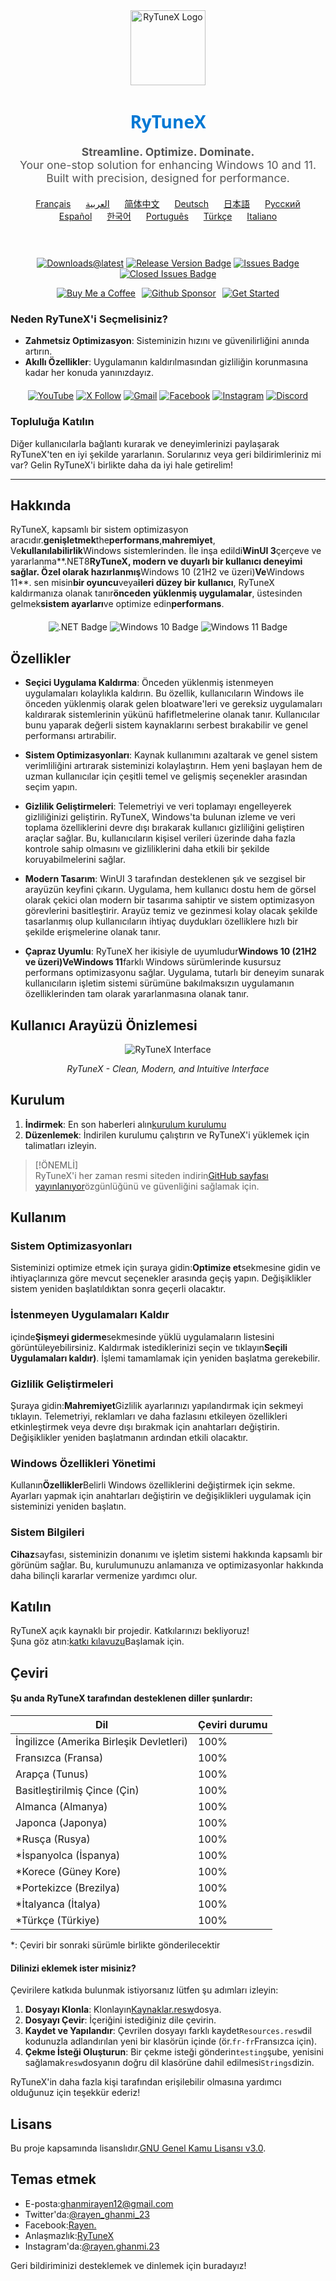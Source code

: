 <div align="center">
  <img src="https://github.com/user-attachments/assets/bc2beddd-99fe-4a50-b85f-0806b754a176" alt="RyTuneX Logo" width="120">
</div>

<h1 align="center" style="font-family: 'Segoe UI', sans-serif; font-weight: 600; color: #0078D4;">RyTuneX</h1>

<p align="center" style="font-size: 1.1rem; color: #555;">
  <strong>Streamline. Optimize. Dominate.</strong><br>
  Your one-stop solution for enhancing Windows 10 and 11. Built with precision, designed for performance.
</p>

<div align="center" style="margin: 20px 0; text-align: center;">
  <a href="README.fr.md" style="margin: 0 10px;">Français</a>
  <a href="README.ar.md" style="margin: 0 10px;">العربية</a>
  <a href="README.zh-CN.md" style="margin: 0 10px;">简体中文</a>
  <a href="README.de.md" style="margin: 0 10px;">Deutsch</a>
  <a href="README.ja.md" style="margin: 0 10px;">日本語</a>
  <a href="README.ru.md" style="margin: 0 10px;">Русский</a>
  <a href="README.es.md" style="margin: 0 10px;">Español</a>
  <a href="README.ko.md" style="margin: 0 10px;">한국어</a>
  <a href="README.pt.md" style="margin: 0 10px;">Português</a>
  <a href="README.tr.md" style="margin: 0 10px;">Türkçe</a>
  <a href="README.it.md" style="margin: 0 10px;">Italiano</a>
</div><br>

<div align="center" style="margin: 20px 0;">
  
  [![Downloads@latest](https://img.shields.io/github/downloads/rayenghanmi/rytunex/total?style=for-the-badge)](https://github.com/rayenghanmi/rytunex/releases/latest/download/RyTuneX.Setup.zip)
  [![Release Version Badge](https://img.shields.io/github/v/release/rayenghanmi/rytunex?style=for-the-badge)](https://github.com/rayenghanmi/rytunex/releases)
  [![Issues Badge](https://img.shields.io/github/issues/rayenghanmi/rytunex?style=for-the-badge)](https://github.com/rayenghanmi/rytunex/issues)
  [![Closed Issues Badge](https://img.shields.io/github/issues-closed/rayenghanmi/rytunex?color=%238256d0&style=for-the-badge)](https://github.com/rayenghanmi/rytunex/issues?q=is%3Aissue+is%3Aclosed)<br>

<a href="https://www.buymeacoffee.com/rayen.ghanmi.22"><img src="https://img.shields.io/badge/Buy_Me_A_Coffee-FFDD00?style=for-the-badge&logo=buy-me-a-coffee&logoColor=black" alt="Buy Me a Coffee" style="margin-right: 10px;"></a><a href="https://github.com/sponsors/rayenghanmi"><img src="https://img.shields.io/badge/sponsor-30363D?style=for-the-badge&logo=GitHub-Sponsors&logoColor=#white" alt="Github Sponsor" style="margin-right: 10px;"></a><a href="https://github.com/rayenghanmi/RyTuneX/wiki/Installation"><img src="https://img.shields.io/badge/Get%20Started-RyTuneX-blue?style=for-the-badge" alt="Get Started"></a>

</div>

### Neden RyTuneX'i Seçmelisiniz?

-   **Zahmetsiz Optimizasyon**: Sisteminizin hızını ve güvenilirliğini anında artırın.
-   **Akıllı Özellikler**: Uygulamanın kaldırılmasından gizliliğin korunmasına kadar her konuda yanınızdayız.

<div align="center" style="margin: 20px 0;">
  <a href="https://youtube.com/@rayen.ghanmi.23?sub_confirmation=1"><img src="https://img.shields.io/badge/YouTube-FF0000?style=for-the-badge&logo=youtube&logoColor=white" alt="YouTube"></a>
  <a href="https://twitter.com/rayen_ghanmi_23"><img src="https://img.shields.io/badge/X-000000?style=for-the-badge&logo=x&logoColor=white" alt="X Follow"></a>
  <a href="mailto:ghanmirayen12@gmail.com"><img src="https://img.shields.io/badge/Gmail-D14836?style=for-the-badge&logo=gmail&logoColor=white" alt="Gmail"></a>
  <a href="https://www.facebook.com/rayen.ghanmi.23"><img src="https://img.shields.io/badge/Facebook-1877F2?style=for-the-badge&logo=facebook&logoColor=white" alt="Facebook"></a>
  <a href="https://www.instagram.com/rayen.ghanmi.23"><img src="https://img.shields.io/badge/Instagram-E4405F?style=for-the-badge&logo=instagram&logoColor=white" alt="Instagram"></a>
  <a href="https://discord.gg/gyBzyd364t"><img src="https://img.shields.io/badge/Discord-5865F2?style=for-the-badge&logo=discord&logoColor=white" alt="Discord"></a>
</div>

### Topluluğa Katılın

Diğer kullanıcılarla bağlantı kurarak ve deneyimlerinizi paylaşarak RyTuneX'ten en iyi şekilde yararlanın. Sorularınız veya geri bildirimleriniz mi var? Gelin RyTuneX'i birlikte daha da iyi hale getirelim!

* * *

## Hakkında

RyTuneX, kapsamlı bir sistem optimizasyon aracıdır.**genişletmek**the**performans**,**mahremiyet**, Ve**kullanılabilirlik**Windows sistemlerinden. İle inşa edildi**WinUI 3**çerçeve ve yararlanma**.NET8**RyTuneX, modern ve duyarlı bir kullanıcı deneyimi sağlar. Özel olarak hazırlanmış**Windows 10 (21H2 ve üzeri)**Ve**Windows 11**. sen misin**bir oyuncu**veya**ileri düzey bir kullanıcı**, RyTuneX kaldırmanıza olanak tanır**önceden yüklenmiş uygulamalar**, üstesinden gelmek**sistem ayarları**ve optimize edin**performans**.

<div align="center" style="margin: 20px 0;">
  <img src="https://img.shields.io/badge/.NET8-512BD4?style=for-the-badge&logo=dotnet&logoColor=white" alt=".NET Badge" />
  <img src="https://img.shields.io/badge/Windows_10-0078d7?style=for-the-badge&logo=windows-10&logoColor=white" alt="Windows 10 Badge" />
  <img src="https://img.shields.io/badge/Windows_11-0078d4?style=for-the-badge&logo=windows-11&logoColor=white" alt="Windows 11 Badge" />
</div>

## Özellikler

-   **Seçici Uygulama Kaldırma**: Önceden yüklenmiş istenmeyen uygulamaları kolaylıkla kaldırın. Bu özellik, kullanıcıların Windows ile önceden yüklenmiş olarak gelen bloatware'leri ve gereksiz uygulamaları kaldırarak sistemlerinin yükünü hafifletmelerine olanak tanır. Kullanıcılar bunu yaparak değerli sistem kaynaklarını serbest bırakabilir ve genel performansı artırabilir.

-   **Sistem Optimizasyonları**: Kaynak kullanımını azaltarak ve genel sistem verimliliğini artırarak sisteminizi kolaylaştırın. Hem yeni başlayan hem de uzman kullanıcılar için çeşitli temel ve gelişmiş seçenekler arasından seçim yapın.

-   **Gizlilik Geliştirmeleri**: Telemetriyi ve veri toplamayı engelleyerek gizliliğinizi geliştirin. RyTuneX, Windows'ta bulunan izleme ve veri toplama özelliklerini devre dışı bırakarak kullanıcı gizliliğini geliştiren araçlar sağlar. Bu, kullanıcıların kişisel verileri üzerinde daha fazla kontrole sahip olmasını ve gizliliklerini daha etkili bir şekilde koruyabilmelerini sağlar.

-   **Modern Tasarım**: WinUI 3 tarafından desteklenen şık ve sezgisel bir arayüzün keyfini çıkarın. Uygulama, hem kullanıcı dostu hem de görsel olarak çekici olan modern bir tasarıma sahiptir ve sistem optimizasyon görevlerini basitleştirir. Arayüz temiz ve gezinmesi kolay olacak şekilde tasarlanmış olup kullanıcıların ihtiyaç duydukları özelliklere hızlı bir şekilde erişmelerine olanak tanır.

-   **Çapraz Uyumlu**: RyTuneX her ikisiyle de uyumludur**Windows 10 (21H2 ve üzeri)**Ve**Windows 11**farklı Windows sürümlerinde kusursuz performans optimizasyonu sağlar. Uygulama, tutarlı bir deneyim sunarak kullanıcıların işletim sistemi sürümüne bakılmaksızın uygulamanın özelliklerinden tam olarak yararlanmasına olanak tanır.

## Kullanıcı Arayüzü Önizlemesi

<div align="center">
  <picture>
    <source media="(prefers-color-scheme: dark)" srcset="https://github.com/user-attachments/assets/e8d2ad64-0401-4b1f-b7c9-c4fc09979459" />
    <source media="(prefers-color-scheme: light)" srcset="https://github.com/user-attachments/assets/86448dc8-49f8-4f80-ab6b-7c8da26e2d2f" />
    <img alt="RyTuneX Interface" src="https://github.com/user-attachments/assets/e8d2ad64-0401-4b1f-b7c9-c4fc09979459" />
  </picture>
  <p><em>RyTuneX - Clean, Modern, and Intuitive Interface</em></p>
</div>

## Kurulum

1.  **İndirmek**: En son haberleri alın[kurulum kurulumu](https://github.com/rayenghanmi/RyTuneX/releases/latest)
2.  **Düzenlemek**: İndirilen kurulumu çalıştırın ve RyTuneX'i yüklemek için talimatları izleyin.

> [!ÖNEMLİ]  
> RyTuneX'i her zaman resmi siteden indirin[GitHub sayfası yayınlanıyor](https://github.com/rayenghanmi/RyTuneX/releases)özgünlüğünü ve güvenliğini sağlamak için.

## Kullanım

### Sistem Optimizasyonları

Sisteminizi optimize etmek için şuraya gidin:**Optimize et**sekmesine gidin ve ihtiyaçlarınıza göre mevcut seçenekler arasında geçiş yapın. Değişiklikler sistem yeniden başlatıldıktan sonra geçerli olacaktır.

### İstenmeyen Uygulamaları Kaldır

içinde**Şişmeyi giderme**sekmesinde yüklü uygulamaların listesini görüntüleyebilirsiniz. Kaldırmak istediklerinizi seçin ve tıklayın**Seçili Uygulamaları kaldır)**. İşlemi tamamlamak için yeniden başlatma gerekebilir.

### Gizlilik Geliştirmeleri

Şuraya gidin:**Mahremiyet**Gizlilik ayarlarınızı yapılandırmak için sekmeyi tıklayın. Telemetriyi, reklamları ve daha fazlasını etkileyen özellikleri etkinleştirmek veya devre dışı bırakmak için anahtarları değiştirin. Değişiklikler yeniden başlatmanın ardından etkili olacaktır.

### Windows Özellikleri Yönetimi

Kullanın**Özellikler**Belirli Windows özelliklerini değiştirmek için sekme. Ayarları yapmak için anahtarları değiştirin ve değişiklikleri uygulamak için sisteminizi yeniden başlatın.

### Sistem Bilgileri

**Cihaz**sayfası, sisteminizin donanımı ve işletim sistemi hakkında kapsamlı bir görünüm sağlar. Bu, kurulumunuzu anlamanıza ve optimizasyonlar hakkında daha bilinçli kararlar vermenize yardımcı olur.

## Katılın

RyTuneX açık kaynaklı bir projedir. Katkılarınızı bekliyoruz!  
Şuna göz atın:[katkı kılavuzu](https://github.com/rayenghanmi/RyTuneX/blob/main/CONTRIBUTING.md)Başlamak için.

## Çeviri

#### Şu anda RyTuneX tarafından desteklenen diller şunlardır:

| Dil                                     | Çeviri durumu |
| --------------------------------------- | ------------- |
| İngilizce (Amerika Birleşik Devletleri) | 100%          |
| Fransızca (Fransa)                      | 100%          |
| Arapça (Tunus)                          | 100%          |
| Basitleştirilmiş Çince (Çin)            | 100%          |
| Almanca (Almanya)                       | 100%          |
| Japonca (Japonya)                       | 100%          |
| \*Rusça (Rusya)                         | 100%          |
| \*İspanyolca (İspanya)                  | 100%          |
| \*Korece (Güney Kore)                   | 100%          |
| \*Portekizce (Brezilya)                 | 100%          |
| \*İtalyanca (İtalya)                    | 100%          |
| \*Türkçe (Türkiye)                      | 100%          |

\*: Çeviri bir sonraki sürümle birlikte gönderilecektir

#### Dilinizi eklemek ister misiniz?

Çevirilere katkıda bulunmak istiyorsanız lütfen şu adımları izleyin:

1.  **Dosyayı Klonla**: Klonlayın[Kaynaklar.resw](../testing/Strings/en-us/Resources.resw)dosya.
2.  **Dosyayı Çevir**: İçeriğini istediğiniz dile çevirin.
3.  **Kaydet ve Yapılandır**: Çevrilen dosyayı farklı kaydet`Resources.resw`dil kodunuzla adlandırılan yeni bir klasörün içinde (ör.`fr-fr`Fransızca için).
4.  **Çekme İsteği Oluşturun**: Bir çekme isteği gönderin`testing`şube, yenisini sağlamak`resw`dosyanın doğru dil klasörüne dahil edilmesi`Strings`dizin.

RyTuneX'in daha fazla kişi tarafından erişilebilir olmasına yardımcı olduğunuz için teşekkür ederiz!

## Lisans

Bu proje kapsamında lisanslıdır.[GNU Genel Kamu Lisansı v3.0](https://github.com/rayenghanmi/RyTuneX/blob/main/LICENSE.md).

## Temas etmek

-   E-posta:[ghanmirayen12@gmail.com](mailto:ghanmirayen12@gmail.com)
-   Twitter'da:[@rayen_ghanmi_23](https://twitter.com/rayen_ghanmi_23)
-   Facebook:[Rayen.](https://www.facebook.com/rayen.ghanmi.23)
-   Anlaşmazlık:[RyTuneX](https://discord.gg/gyBzyd364t)
-   Instagram'da:[@rayen.ghanmi.23](https://instagram.com/rayen.ghanmi.23)

Geri bildiriminizi desteklemek ve dinlemek için buradayız!
